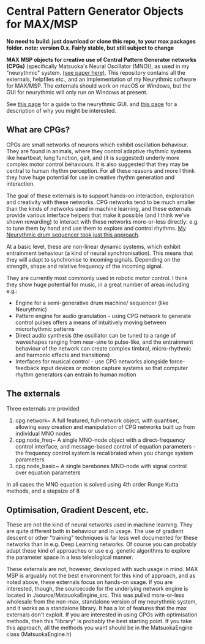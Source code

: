 # Central Pattern Generator Objects for MAX/MSP

**No need to build: just download or clone this repo, to your max packages folder.**
**note: version 0.x. Fairly stable, but still subject to change**

**MAX MSP objects for creative use of Central Pattern Generator networks (CPGs)** (specifically Matsuoka's Neural Oscillator (MNO)), as used in my "neurythmic" system. [(see paper here)](https://www.researchgate.net/publication/324360165_Neurythmic_A_Rhythm_Creation_Tool_Based_on_Central_Pattern_Generators). This repository contains all the externals, helpfiles etc., and an implementation of my Neurythmic software for MAX/MSP. The externals should work on macOS or Windows, but the GUI for neurythmic will only run on Windows at present.

See [this page](https://danbennettdev.github.io/projects/cpg_max.html) for a guide to the neurythmic GUI. and [this page](https://danbennettdev.github.io/projects/cpg_creativity.html) for a description of why you might be interested.

## What are CPGs?
CPGs are small networks of neurons which exhibit oscillation behaviour. They are found in animals, where they control adaptive rhythmic systems like heartbeat, lung function, gait, and (it is suggested) underly more complex motor control behaviours. It is also suggested that they may be central to human rhythm perception. For all these reasons and more I think they have huge potential for use in creative rhythm generation and interaction.

The goal of these externals is to support hands-on interaction, exploration and creativity with these networks. CPG networks tend to be much smaller than the kinds of networks used in machine learning, and these externals provide various interface helpers that make it possible (and I think we've shown rewarding) to interact with these networks more-or-less directly: e.g. to tune them by hand and use them to explore and control rhythms. [My Neurythmic drum sequencer took just this approach](https://www.researchgate.net/publication/324360165_Neurythmic_A_Rhythm_Creation_Tool_Based_on_Central_Pattern_Generators). 

At a basic level, these are non-linear dynamic systems, which exhibit entrainment behaviour (a kind of neural synchronisation). This means that they will adapt to synchronise to incoming signals. Depending on the strength, shape and relative frequency of the incoming signal.

They are currently most commonly used in robotic motor control. I think they show huge potential for music, in a great number of areas including e.g.:

- Engine for a semi-generative drum machine/ sequencer (like Neurythmic)
- Pattern engine for audio granulation - using CPG network to generate control pulses offers a means of intuitively moving between microrhythmic patterns  
- Direct audio synthesis (the oscillator can be tuned to a range of waveshapes ranging from near-sine to pulse-like, and the entrainment behaviour of the network can create complex timbral, micro-rhythmic and harmonic effects and transitions)
- Interfaces for musical control - use CPG networks alongside force-feedback input devices or motion capture systems so that computer rhythm generators can entrain to human motion

## The externals
Three externals are provided

1. cpg.network~ A full featured, full-network object, with quantiser, allowing easy creation and manipulation of CPG networks built up from individual MNO nodes 
2. cpg.node_freq~ A single MNO-node object with a direct-frequency control interface, and message-based control of equation parameters - the frequency control system is recalibrated when you change system parameters
3. cpg.node_basic~ A single barebones MNO-node with signal control over equation parameters

In all cases the MNO equation is solved using 4th order Runge Kutta methods, and a stepsize of 8

## Optimisation, Gradient Descent, etc.
These are not the kind of neural networks used in machine learning. They are quite different both in behaviour and in usage. The use of gradient descent or other "training" techniques is far less well documented for these networks than in e.g. Deep Learning networks. Of course you can probably adapt these kind of approaches or use e.g. genetic algorithms to explore the parameter space in a less teleological manner. 

These externals are not, however, developed with such usage in mind. MAX MSP is arguably not the best environment for this kind of approach, and as noted above, these externals focus on hands-on usage. If you are interested, though, the sourcecode for the underlying network engine is located in ./source/MatsuokaEngine_src. This was pulled more-or-less wholesale from the non-max, standalone version of my neurythmic system, and it works as a standalone library. It has a lot of features that the max externals don't exploit. If you are interested in using CPGs with optimisation methods, then this "library" is probably the best starting point. If you take this approach, all the methods you want should be in the MatsuokaEngine class (MatsuokaEngine.h) 
